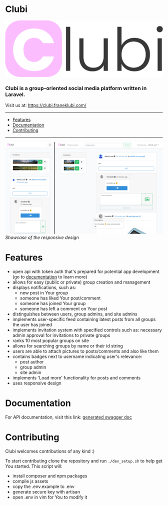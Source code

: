 # Clubi

![logo.png](./assets/logo.png)

### Clubi is a group-oriented social media platform written in Laravel.

Visit us at: https://clubi.franeklubi.com/

---
* [Features](#features)
* [Documentation](#documentation)
* [Contributing](#contributing)
---

![responsive.png](./assets/responsive.png)
*Showcase of the responsive design*

# Features
* open api with token auth that's prepared for potential app development (go to [documentation](#documentation) to learn more)
* allows for easy (public or private) group creation and management
* displays notifications, such as:
    - new post in Your group
    - someone has liked Your post/comment
    - someone has joined Your group
    - someone has left a comment on Your post
* distinguishes between users, group admins, and site admins
* implements user-specific feed containing latest posts from all groups the user has joined
* implements invitation system with specified controls such as: necessary admin approval for invitations to private groups
* ranks 10 most popular groups on site
* allows for searching groups by name or their id string
* users are able to attach pictures to posts/comments and also like them
* contains badges next to username indicating user's relevance:
    - post author
    - group admin
    - site admin
* implements 'Load more' functionality for posts and comments
* uses responsive design

# Documentation

For API documentation, visit this link: [generated swagger doc](https://generator.swagger.io/?url=https://raw.githubusercontent.com/franeklubi/clubi/master/docs/openapi.yaml)

# Contributing

Clubi welcomes contributions of any kind :)

To start contributing clone the repository and run `./dev_setup.sh` to help get You started. This script will:
* install composer and npm packages
* compile js assets
* copy the .env.example to .env
* generate secure key with artisan
* open .env in vim for You to modify it
